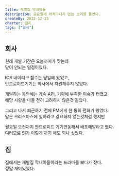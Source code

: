 ```yaml
---
title: 재벌집 막내아들
description: 금요일에 어처구니가 없는 소리를 들었다.
createBy: 2022-12-23
charter: 일지
tags: ["일지"]
---
```


## 회사

원래 개발 기간은 오늘까지가 맞는데  
말이 안되는 일정이였다.

IOS 네이티브 함수는 당일에 왔었고,  
안드로이드기기는 회사에서 지원해주지 않았다.

개발하는 동안에는 게속 API, 기획에 부족한 이슈가 터졌고  
해당 사항을 다들 전혀 고려하지 않은것 같았다.

그리고 나서 퇴근하기 전에 PM에게 한 통의 전화가 왔었다.  
말은 크리스마스에 일하라고 강요하지 않는것처럼 했지만

월요일 오전까지 안드로이드 기기연동해서 배포해달라고 했다.  
여러모로 SI가 이렇게 까지 해도 되나 싶었다.

## 집

집에서는 재벌집 막내아들이라는 드라마를 보다가 잤다.  
정말 재미있었다.
